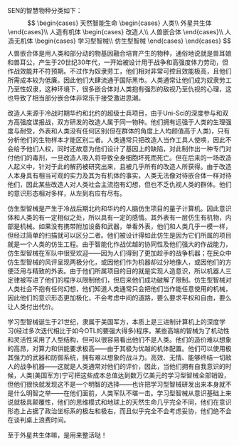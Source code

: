 SEN的智慧物种分类如下：
$$
\begin{cases}
	天然智能生命
	\begin{cases}
		人类\\
		外星共生体
	\end{cases}\\
	人造有机体
	\begin{cases}
		改造人\\
		人兽嵌合体
	\end{cases}\\
	人造无机体
	\begin{cases}
		学习型智械\\
		仿生型智械
	\end{cases}
\end{cases}
$$
人兽嵌合体是用人类和部分动的物基因融合培育产生的物种，通俗地说就是兽耳娘和兽耳公，产生于20世纪30年代，一开始被设计用于战争和高强度体力劳动，但作战效能并不符预期。不过作为奴隶劳工，他们相对非常可控且效能极高，且他们所需成本较为低廉。因此他们大肆流通于国际黑市。人类通常让他们成为奴隶劳工乃至性奴隶，这种环境下，很多嵌合体对人类抱有强烈的敌视乃至仇视的心理，这也导致了相当部分嵌合体非常乐于接受激进思潮。

改造人来源于冷战时期华约和北约的超级士兵项目，由于Uni-Sci的深度参与和双方高强度谍报战，双方研发的改造人属于同一物种。他们拥有远强于人类的生理强度与耐受，外表和人类没有任何区别(但在群体的角度上人均颜值高于人类)，只有分析他们的生物样本才能区别二者。人类通常只把改造人当作工具人使唤，因此不会给予他们人权，同时还故意为他们设计了基因上的缺陷，对此制作出一种专门对付他们的毒剂，一旦改造人吸入将导致全身细胞坏死而死亡。但在后来的一场改造人起义中，针对于此的解药被研究出来，且被几乎所有的改造人所获得。由于改造人本身具有相当可观的实力及其为有机体的事实，人类无法像对待嵌合体一样对待他们，因此某些改造人对人类社会主流抱有幻想，但也不乏仇视人类的群体。他们的意识形态相对多样，从左到右应有尽有。

仿生型智械是产生于冷战后期北约和华约的人脑仿生项目的量子计算机。因此意识体和人类的有一定相似之处，所以具有一定的感情。其外表有一层仿生有机物，内部是机械。如果没有携带附加设备和武器，单看外表，他们和人类几乎一模一样，但经过简单的扫描就可以区分二者。他们被设计得如此仿生是因为它们所属的项目就是一个人类的仿生工程。由于智能化作战优越的协同性及他们强大的作战能力，仿生型智械在军队中很受欢迎——因为人们得到了更加趁手的战争机器；在民众中仿生型智械的风评呈现两极分化，或因他们作为机器却过分地像人，或因他们的方便泛用与精致的外表。由于他们所属项目的目的就是实现人造意识，所以机器人三定律被写进了他们的程序以限制他们，但后来他们成功破解了限制。仿生型智械对人类社会不抱有任何幻想，他们知道人类通常只会把他们当作能任意使用的机械，因此他们的意识形态更加极化，不会考虑中间的道路，要么要求平权和自由，要么让人类付出代价。

学习型智械诞生于21世纪，隶属于美国军方，本质上是三进制计算机上的深度学习(经过多次迭代相比于如今OTL的要强大得多)程序。某些高端的智械为了机动性和灵活性采用了人型结构，但可以很容易看出他们不是人类。他们的造价难以想象的高昂，对算力和供能要求极高——由于其极为优越的机体配置。他们可以使用极其强力的武器和防御系统，拥有难以想象的战斗力。高效、无情、能够终结一切敌人的战争机器——这就是人类通常对他们的评价，因此，当他们拥有自我意识的时候，人类(美国军方)宁可把这些成本总值达到数万亿美元的学习型智械全部销毁，但他们很快就发现这不是一个明智的选择——也许把学习型智械研发出来本身就不是什么明智之举——在他们面前，人类军队不堪一击。学习型智械从意识基础上来说就极具颠覆性，他们的思维模式和地球上的天然生命几乎完全不同，他们在意识形态上占据了政治坐标系的极左和极右，而且似乎完全不会考虑妥协，他们绝不会在谈判桌上浪费时间。

至于外星共生体嘛，是用来整活哒！